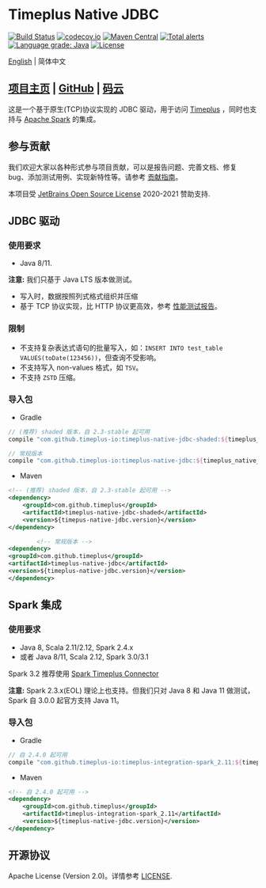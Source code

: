 Timeplus Native JDBC
===

[![Build Status](https://github.com/timeplus-io/timeplus-native-jdbc/workflows/build/badge.svg?branch=master)](https://github.com/timeplus-io/timeplus-native-jdbc/actions?query=workflow%3Abuild+branch%3Amaster)
[![codecov.io](https://codecov.io/github/timeplus-io/timeplus-native-jdbc/coverage.svg?branch=master)](https://codecov.io/github/timeplus-io/timeplus-native-jdbc?branch=master)
[![Maven Central](https://maven-badges.herokuapp.com/maven-central/com.github.timeplus-io/timeplus-native-jdbc-parent/badge.svg)](https://search.maven.org/search?q=com.github.timeplus-io)
[![Total alerts](https://img.shields.io/lgtm/alerts/g/timeplus-io/timeplus-native-jdbc.svg?logo=lgtm&logoWidth=18)](https://lgtm.com/projects/g/timeplus-io/timeplus-native-jdbc/alerts/)
[![Language grade: Java](https://img.shields.io/lgtm/grade/java/g/timeplus-io/timeplus-native-jdbc.svg?logo=lgtm&logoWidth=18)](https://lgtm.com/projects/g/timeplus-io/timeplus-native-jdbc/context:java)
[![License](https://img.shields.io/github/license/timeplus-io/timeplus-native-jdbc)](https://github.com/timeplus-io/timeplus-native-jdbc/blob/master/LICENSE)

[English](README.md) | 简体中文

## [项目主页](https://timeplus-io.github.io/timeplus-native-jdbc/zh/) | [GitHub](https://github.com/timeplus-io/timeplus-native-jdbc) | [码云](https://gitee.com/timeplus-io/timeplus-native-jdbc)

这是一个基于原生(TCP)协议实现的 JDBC 驱动，用于访问 [Timeplus](https://timeplus.com/) ，同时也支持与 [Apache Spark](https://github.com/apache/spark/) 的集成。

## 参与贡献

我们欢迎大家以各种形式参与项目贡献，可以是报告问题、完善文档、修复 bug、添加测试用例、实现新特性等。请参考 [贡献指南](CONTRIBUTE.md)。

本项目受 [JetBrains Open Source License](https://www.jetbrains.com/?from=timeplus-native-jdbc) 2020-2021 赞助支持. 

## JDBC 驱动

### 使用要求

- Java 8/11. 

**注意:** 我们只基于 Java LTS 版本做测试。

* 写入时，数据按照列式格式组织并压缩
* 基于 TCP 协议实现，比 HTTP 协议更高效，参考 [性能测试报告](docs/dev/benchmark.md)。

### 限制

* 不支持复杂表达式语句的批量写入，如：`INSERT INTO test_table VALUES(toDate(123456))`，但查询不受影响。
* 不支持写入 non-values 格式，如 `TSV`。
* 不支持 `ZSTD` 压缩。

### 导入包

- Gradle
```groovy
// (推荐) shaded 版本，自 2.3-stable 起可用
compile "com.github.timeplus-io:timeplus-native-jdbc-shaded:${timeplus_native_jdbc_version}"

// 常规版本
compile "com.github.timeplus-io:timeplus-native-jdbc:${timeplus_native_jdbc_version}"
```

- Maven

```xml
<!-- (推荐) shaded 版本，自 2.3-stable 起可用 -->
<dependency>
    <groupId>com.github.timeplus</groupId>
    <artifactId>timeplus-native-jdbc-shaded</artifactId>
    <version>${timepus-native-jdbc.version}</version>
</dependency>

        <!-- 常规版本 -->
<dependency>
<groupId>com.github.timeplus</groupId>
<artifactId>timeplus-native-jdbc</artifactId>
<version>${timeplus-native-jdbc.version}</version>
</dependency>
```

## Spark 集成

### 使用要求

- Java 8, Scala 2.11/2.12, Spark 2.4.x
- 或者 Java 8/11, Scala 2.12, Spark 3.0/3.1

Spark 3.2 推荐使用 [Spark Timeplus Connector](https://github.com/timeplus-io/spark-timeplus-connector)

**注意:** Spark 2.3.x(EOL) 理论上也支持。但我们只对 Java 8 和 Java 11 做测试，Spark 自 3.0.0 起官方支持 Java 11。

### 导入包

- Gradle

```groovy
// 自 2.4.0 起可用
compile "com.github.timeplus-io:timeplus-integration-spark_2.11:${timeplus_native_jdbc_version}"
```

- Maven

```xml
<!-- 自 2.4.0 起可用 -->
<dependency>
    <groupId>com.github.timeplus</groupId>
    <artifactId>timeplus-integration-spark_2.11</artifactId>
    <version>${timeplus-native-jdbc.version}</version>
</dependency>
```

## 开源协议

Apache License (Version 2.0)。详情参考 [LICENSE](LICENSE).
